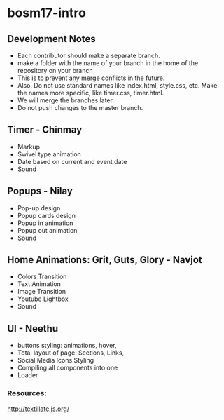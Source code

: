 # bosm17-intro

## Development Notes
- Each contributor should make a separate branch.
- make a folder with the name of your branch in the home of the repository on your branch
- This is to prevent any merge conflicts in the future.
- Also, Do not use standard names like index.html, style.css, etc. Make the names more specific, like timer.css, timer.html.
- We will merge the branches later.
- Do not push changes to the master branch.

## Timer - Chinmay
- Markup
- Swivel type animation
- Date based on current and event date
- Sound

## Popups - Nilay
- Pop-up design
- Popup cards design
- Popup in animation
- Popup out animation
- Sound

## Home Animations: Grit, Guts, Glory - Navjot
- Colors Transition
- Text Animation
- Image Transition
- Youtube Lightbox
- Sound

## UI - Neethu
- buttons styling: animations, hover, 
- Total layout of page: Sections, Links, 
- Social Media Icons Styling
- Compiling all components into one
- Loader



### Resources:
http://textillate.js.org/
